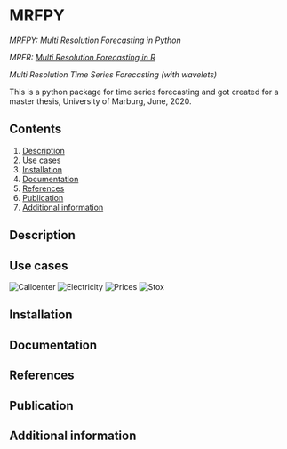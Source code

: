 # MRFPY
*MRFPY: Multi Resolution Forecasting in Python*

*MRFR: [Multi Resolution Forecasting in R](https://github.com/Quirinms/MRFR)*

*Multi Resolution Time Series Forecasting (with wavelets)*

This is a python package for time series forecasting and got created for a master thesis, University of Marburg, June, 2020.

## Contents

1. [Description](#description)
2. [Use cases](#use-cases)
3. [Installation](#installation)
4. [Documentation](#documentation)
5. [References](#references)
6. [Publication](#publication)
7. [Additional information](#additional-information)

## Description

## Use cases

![Callcenter](https://github.com/Quirinms/MRFPY/Callcenter.png)
![Electricity](https://github.com/Quirinms/MRFPY/Electricity.png)
![Prices](https://github.com/Quirinms/MRFPY/Prices.png)
![Stox](https://github.com/Quirinms/MRFPY/Stox.png)




## Installation

## Documentation

## References

## Publication

## Additional information

